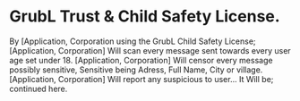 # GrubL Trust & Child Safety License.

By [Application, Corporation using the GrubL Child Safety License;
[Application, Corporation] Will scan every message sent towards every user age set under 18.
[Application, Corporation] Will censor every message possibly sensitive, Sensitive being Adress, Full Name, City or village.
[Application, Corporation] Will report any suspicious to user... It Will be; continued here.
